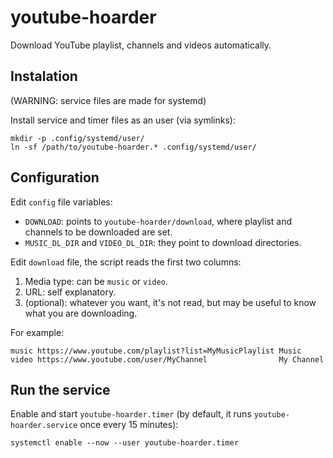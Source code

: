 # youtube-hoarder
Download YouTube playlist, channels and videos automatically.

## Instalation
(WARNING: service files are made for systemd)

Install service and timer files as an user (via symlinks):

    mkdir -p .config/systemd/user/
    ln -sf /path/to/youtube-hoarder.* .config/systemd/user/

## Configuration
Edit `config` file variables:

- `DOWNLOAD`: points to `youtube-hoarder/download`, where playlist and channels to be downloaded are set.
- `MUSIC_DL_DIR` and `VIDEO_DL_DIR`: they point to download directories.

Edit `download` file, the script reads the first two columns:

1. Media type: can be `music` or `video`.
2. URL: self explanatory.
3. (optional): whatever you want, it's not read, but may be useful to know what you are downloading.

For example:

    music https://www.youtube.com/playlist?list=MyMusicPlaylist Music
    video https://www.youtube.com/user/MyChannel                My Channel

## Run the service
Enable and start `youtube-hoarder.timer` (by default, it runs `youtube-hoarder.service` once every 15 minutes):

    systemctl enable --now --user youtube-hoarder.timer
